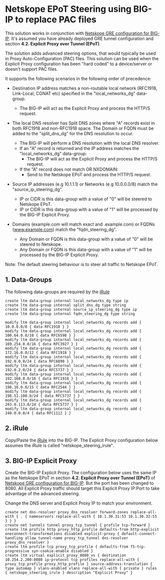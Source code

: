 # Netskope EPoT Steering using BIG-IP to replace PAC files

This solution works in conjunction with [Netskope GRE configuration for BIG-IP](https://github.com/ns-bretts/netskope-gre-bigip). It's assumed you have already deployed GRE tunnel configuration and section **4.2. Explicit Proxy over Tunnel (EPoT)**.

The solution adds advanced steering options, that would typically be used in Proxy Auto-Configuration (PAC) files. This solution can be used when the Explicit Proxy configuration has been "hard coded" to a device/server or doesn't support PAC files.

It supports the following scenarios in the following order of precedence:

- Destination IP address matches a non-routable local network (RFC1918, Link-Local, CGNAT etc) specified in the "local_networks_dg" data-group.
  - The BIG-IP will act as the Explicit Proxy and process the HTTP/S request.

- The local DNS resolver has Split DNS zones where "A" records exist in both RFC1918 and non-RFC1918 space. The Domain or FQDN must be added to the "split_dns_dg" for the DNS resolution to occur.
  - The BIG-IP will perform a DNS resolution with the local DNS resolver.
  - If an "A" record is returned and the IP address matches the "local_networks_dg" data-group:
    - The BIG-IP will act as the Explicit Proxy and process the HTTP/S request.
  - If the "A" record does not match OR NXDOMAIN:
    - Send to the Netskope EPoT and process the HTTP/S request.

- Source IP addresses (e.g 10.1.1.1) or Networks (e.g 10.0.0.0/8) match the "source_ip_steering_dg".
   - IP or CIDR is this data-group with a value of "0" will be steered to Netskope EPoT.
   - IP or CIDR is this data-group with a value of "1" will be processed by the BIG-IP Explicit Proxy.

- Domains (example.com will match exact and .example.com) or FQDNs (www.example.com) match the "fqdn_steering_dg".
   - Any Domain or FQDN is this data-group with a value of "0" will be steered to Netskope.
   - Any Domain or FQDN is this data-group with a value of "1" will be processed by the BIG-IP Explicit Proxy.

Note: The default steering behaviour is to steer all traffic to Netskope EPoT.

## 1. Data-Groups

The following data-groups are required by the [iRule](https://github.com/ns-bretts/netskope-epot-bigip-steering/blob/main/netskope_steering_irule.tcl)

```
create ltm data-group internal local_networks_dg type ip
create ltm data-group internal split_dns_dg type string
create ltm data-group internal source_ip_steering_dg type ip
create ltm data-group internal fqdn_steering_dg type string

modify ltm data-group internal local_networks_dg records add { 10.0.0.0/8 { data RFC1918 } }
modify ltm data-group internal local_networks_dg records add { 100.64.0.0/10 { data RFC6598 } }
modify ltm data-group internal local_networks_dg records add { 169.254.0.0/16 { data RFC3927 } }
modify ltm data-group internal local_networks_dg records add { 172.16.0.0/12 { data RFC1918 } }
modify ltm data-group internal local_networks_dg records add { 192.0.0.0/24 { data RFC6890 } }
modify ltm data-group internal local_networks_dg records add { 192.0.2.0/24 { data RFC5737 } }
modify ltm data-group internal local_networks_dg records add { 192.168.0.0/16 { data RFC1918 } }
modify ltm data-group internal local_networks_dg records add { 198.18.0.0/15 { data RFC2544 } }
modify ltm data-group internal local_networks_dg records add { 198.51.100.0/24 { data RFC5737 } }
modify ltm data-group internal local_networks_dg records add { 203.0.113.0/24 { data RFC5737 } }
modify ltm data-group internal local_networks_dg records add { 240.0.0.0/4 { data RFC1112 } }
```

## 2. iRule

Copy/Paste the [iRule](https://github.com/ns-bretts/netskope-epot-bigip-steering/blob/main/netskope_steering_irule.tcl) into the BIG-IP. The Explicit Proxy configuration below assumes the iRule is called "netskope_steering_irule".

## 3. BIG-IP Explicit Proxy

Create the BIG-IP Explicit Proxy. The configuration below uses the same IP as the Netskope EPoT in section **4.2. Explicit Proxy over Tunnel (EPoT)** of [Netskope GRE configuration for BIG-IP](https://github.com/ns-bretts/netskope-gre-bigip). But the port has been changed to 8080. All Explicit Proxy traffic should target this Explicit Proxy IP:Port to take advantage of the advanced steering.

Change the DNS server and Explicit Proxy IP to match your environment.

```
create net dns-resolver proxy_dns_resolver forward-zones replace-all-with { . { nameservers replace-all-with { 10.1.30.31:53 10.1.30.32:53 } } }
create net tunnels tunnel proxy_tcp_tunnel { profile tcp-forward }
create ltm profile http proxy_http_profile defaults-from http-explicit oneconnect-transformations disabled explicit-proxy { default-connect-handling allow tunnel-name proxy_tcp_tunnel dns-resolver proxy_dns_resolver }
create ltm profile tcp proxy_tcp_profile { defaults-from f5-tcp-progressive syn-cookie-enable disabled }
create ltm virtual explicit_proxy_8080_vs { destination 10.254.2.200:8080 ip-protocol tcp profiles replace-all-with { proxy_tcp_profile proxy_http_profile } source-address-translation { type automap } vlans-enabled vlans replace-all-with { private } rules { netskope_steering_irule } description "Explicit Proxy" }
```
